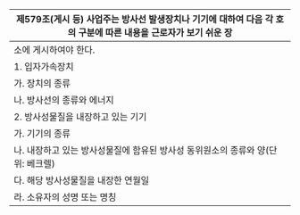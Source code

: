 | 제579조(게시 등) 사업주는 방사선 발생장치나 기기에 대하여 다음 각 호의 구분에 따른 내용을 근로자가 보기 쉬운 장 |
| --- |
| 소에 게시하여야 한다. |
| 1. 입자가속장치 |
| 가. 장치의 종류 |
| 나. 방사선의 종류와 에너지 |
| 2. 방사성물질을 내장하고 있는 기기 |
| 가. 기기의 종류 |
| 나. 내장하고 있는 방사성물질에 함유된 방사성 동위원소의 종류와 양(단위: 베크렐) |
| 다. 해당 방사성물질을 내장한 연월일 |
| 라. 소유자의 성명 또는 명칭 |